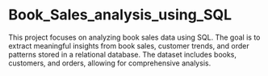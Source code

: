 # Book_Sales_analysis_using_SQL
This project focuses on analyzing book sales data using SQL. The goal is to extract meaningful insights from book sales, customer trends, and order patterns stored in a relational database. The dataset includes books, customers, and orders, allowing for comprehensive analysis.
